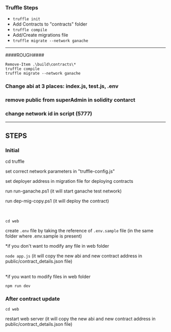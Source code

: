 ### Truffle Steps

- `truffle init`
- Add Contracts to "contracts" folder
- `truffle compile`
- Add/Create  migrations file
- `truffle migrate --network ganache`

---
####ROUGH####

```
Remove-Item .\build\contracts\*
truffle compile
truffle migrate --network ganache
```

### Change abi at 3 places: index.js, test.js, .env
### remove public from superAdmin in solidity contarct
### change network id in script (5777)

---

## STEPS

### Initial

cd truffle

set correct network parameters in "truffle-config.js"

set deployer address in migration file for deploying contracts

run run-ganache.ps1 (it will start ganache test network)

run dep-mig-copy.ps1 (it will deploy the contract)

\
\
`cd web`

create `.env` file by taking the reference of `.env.sample` file (in the same folder where .env.sample is present)

*if you don't want to modify any file in web folder

`node app.js` (it will copy the new abi and new contract address in public/contract_details.json file)

\
*if you want to modify files in web folder

`npm run dev`

### After contract update

`cd web`

restart web server (it will copy the new abi and new contract address in public/contract_details.json file)
